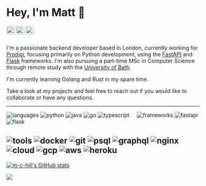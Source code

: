 # Hey, I'm Matt 👋

<a href="https://linkedin.com/in/m-c-hill">
  <img align="left" alt="Matt's LinkedIn" target="_blank" width="22px" padding=5px src="https://simpleicons.now.sh/linkedin/495f7e" />
</a>
<a href="https://github.com/m-c-hill">
  <img align="left" alt="Matt's Github" target="_blank" width="22px" padding=5px src="https://simpleicons.now.sh/github/495f7e" />
</a>
<a href="mailto: matthew.hill.925@gmail.com">
  <img align="left" alt="Matt's Email" target="_blank" width="22px" padding=5px src="https://simpleicons.now.sh/gmail/495f7e" />
</a>
<br />
<br />

I'm a passionate backend developer based in London, currently working for [Prodigi](https://www.prodigi.com/), focusing primarily on Python development, using the [FastAPI](https://fastapi.tiangolo.com/) and [Flask](https://flask.palletsprojects.com/en/2.2.x/) frameworks. I'm also pursuing a part-time MSc in Computer Science through remote study with the [University of Bath](https://www.bath.ac.uk/).

I'm currently learning Golang and Rust in my spare time.

Take a look at my projects and feel free to reach out if you would like to collaborate or have any questions.

---

![languages](https://img.shields.io/static/v1?label=&message=languages:&color=111&style=flat-square)
![python](https://img.shields.io/static/v1?logo=python&label=&message=python&color=36465D&logoColor=AAA&style=flat-square&link=)
![java](https://img.shields.io/static/v1?logo=java&label=&message=java&color=36465D&logoColor=AAA&style=flat-square)
![go](https://img.shields.io/static/v1?logo=go&label=&message=golang&color=36465D&logoColor=AAA&style=flat-square)
![typescript](https://img.shields.io/static/v1?logo=typescript&label=&message=typescript&color=36465D&logoColor=AAA&style=flat-square)
&nbsp;&nbsp;&nbsp;
![frameworks](https://img.shields.io/static/v1?label=&message=frameworks:&color=111&style=flat-square)
![fastapi](https://img.shields.io/static/v1?logo=FastAPI&label=&message=fastapi&color=36465D&logoColor=AAA&style=flat-square)
![flask](https://img.shields.io/static/v1?logo=Flask&label=&message=flask&color=36465D&logoColor=AAA&style=flat-square)

![tools](https://img.shields.io/static/v1?label=&message=tools:&color=111&style=flat-square)
![docker](https://img.shields.io/static/v1?logo=docker&label=&message=docker&color=36465D&logoColor=AAA&style=flat-square)
![git](https://img.shields.io/static/v1?logo=git&label=&message=git&color=36465D&logoColor=AAA&style=flat-square)
![psql](https://img.shields.io/static/v1?logo=postgresql&label=&message=postgresql&color=36465D&logoColor=AAA&style=flat-square)
![graphql](https://img.shields.io/static/v1?logo=graphql&label=&message=graphql&color=36465D&logoColor=AAA&style=flat-square)
![nginx](https://img.shields.io/static/v1?logo=nginx&label=&message=nginx&color=36465D&logoColor=AAA&style=flat-square)
&nbsp;&nbsp;&nbsp;
![cloud](https://img.shields.io/static/v1?label=&message=cloud:&color=111&style=flat-square)
![gcp](https://img.shields.io/static/v1?logo=google-cloud&label=&message=gcp&color=36465D&logoColor=AAA&style=flat-square)
![aws](https://img.shields.io/static/v1?logo=Amazon-AWS&label=&message=aws&color=36465D&logoColor=AAA&style=flat-square)
![heroku](https://img.shields.io/static/v1?logo=heroku&label=&message=heroku&color=36465D&logoColor=AAA&style=flat-square)
----



<a href="http://www.github.com/m-c-hill"><img src="https://github-readme-stats.vercel.app/api?username=m-c-hill&show_icons=true&hide=contribs&count_private=true&title_color=0891b2&text_color=ffffff&icon_color=0891b2&bg_color=1c1917&hide_border=true&show_icons=true" alt="m-c-hill's GitHub stats" /></a>

<a href="http://www.github.com/m-c-hill"><img src="https://github-readme-streak-stats.herokuapp.com/?user=m-c-hill&stroke=ffffff&background=1c1917&ring=0891b2&fire=0891b2&currStreakNum=ffffff&currStreakLabel=0891b2&sideNums=ffffff&sideLabels=ffffff&dates=ffffff&hide_border=true" /></a>
